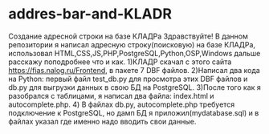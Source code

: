 # addres-bar-and-KLADR
Создание адресной строки на базе КЛАДРа
Здравствуйте!
В данном репозитории я написал адресную строку(поисковую) на базе КЛАДРа, использовал HTML,CSS,JS,PHP,PostgreSQL,Python,OSP,Windows дальше расскажу поподробнее что и как.
1)КЛАДР скачал с этого сайта https://fias.nalog.ru/Frontend, в пакете 7 DBF файлов.
2)Написал два кода на Python: первый файл test_db.py для просмотра этих DBF файлов и db.py для выгрузки данных в свою БД на PostgreSQL.
3)После того как я разобрался с таблицами, я написал два файла: index.html и autocomplete.php.
4) В файлах db.py, autocomplete.php требуется подключение к PostgreSQL, но дамп БД я приложил(mydatabase.sql) и в файлах указал где именно надо вводить свои данные.
